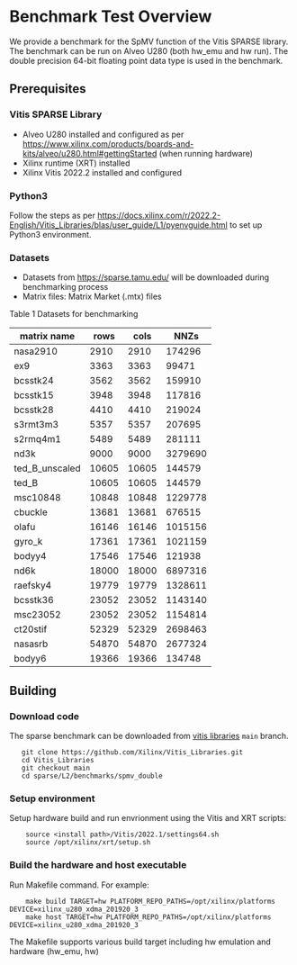 # Benchmark Test Overview

We provide a benchmark for the SpMV function of the Vitis SPARSE library. The benchmark can be run on Alveo U280 (both hw_emu and hw run). The double precision 64-bit floating point data type is used in the benchmark.

## Prerequisites

### Vitis SPARSE Library
- Alveo U280 installed and configured as per https://www.xilinx.com/products/boards-and-kits/alveo/u280.html#gettingStarted (when running hardware)
- Xilinx runtime (XRT) installed
- Xilinx Vitis 2022.2 installed and configured

### Python3
Follow the steps as per https://docs.xilinx.com/r/2022.2-English/Vitis_Libraries/blas/user_guide/L1/pyenvguide.html to set up Python3 environment.

### Datasets
- Datasets from https://sparse.tamu.edu/ will be downloaded during benchmarking process
- Matrix files: Matrix Market (.mtx) files

Table 1 Datasets for benchmarking

|matrix name   | rows| cols| NNZs  |
|--------------|-----|-----|-------|
|nasa2910      |2910 |2910 |174296 |
|ex9           |3363 |3363 |99471  |
|bcsstk24      |3562 |3562 |159910 |
|bcsstk15      |3948 |3948 |117816 |
|bcsstk28      |4410 |4410 |219024 |
|s3rmt3m3      |5357 |5357 |207695 |
|s2rmq4m1      |5489 |5489 |281111 |
|nd3k          |9000 |9000 |3279690|
|ted_B_unscaled|10605|10605|144579 |
|ted_B         |10605|10605|144579 |
|msc10848      |10848|10848|1229778|
|cbuckle       |13681|13681|676515 |
|olafu         |16146|16146|1015156|
|gyro_k        |17361|17361|1021159|
|bodyy4        |17546|17546|121938 |
|nd6k          |18000|18000|6897316|
|raefsky4      |19779|19779|1328611|
|bcsstk36      |23052|23052|1143140|
|msc23052      |23052|23052|1154814|
|ct20stif      |52329|52329|2698463|
|nasasrb       |54870|54870|2677324|
|bodyy6        |19366|19366|134748 |

## Building

### Download code

The sparse benchmark can be downloaded from [vitis libraries](https://github.com/Xilinx/Vitis_Libraries.git) ``main`` branch.

```
   git clone https://github.com/Xilinx/Vitis_Libraries.git
   cd Vitis_Libraries
   git checkout main
   cd sparse/L2/benchmarks/spmv_double
```

### Setup environment

Setup hardware build and run envrionment using the Vitis and XRT scripts:

```
    source <install path>/Vitis/2022.1/settings64.sh
    source /opt/xilinx/xrt/setup.sh
```

### Build the hardware and host executable

Run Makefile command. For example:

```
    make build TARGET=hw PLATFORM_REPO_PATHS=/opt/xilinx/platforms DEVICE=xilinx_u280_xdma_201920_3
    make host TARGET=hw PLATFORM_REPO_PATHS=/opt/xilinx/platforms DEVICE=xilinx_u280_xdma_201920_3
```

The Makefile supports various build target including hw emulation and hardware (hw_emu, hw)
